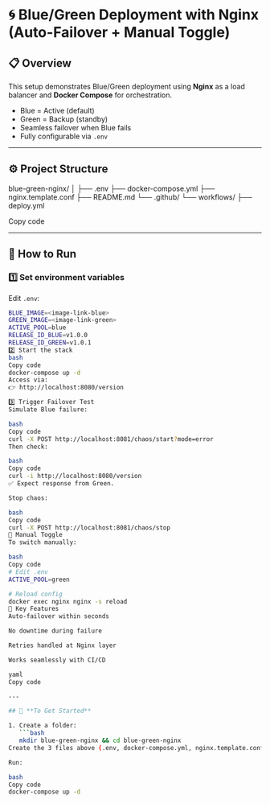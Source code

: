# 🌀 Blue/Green Deployment with Nginx (Auto-Failover + Manual Toggle)

## 📋 Overview
This setup demonstrates Blue/Green deployment using **Nginx** as a load balancer and **Docker Compose** for orchestration.

- Blue = Active (default)
- Green = Backup (standby)
- Seamless failover when Blue fails
- Fully configurable via `.env`

---

## ⚙️ Project Structure
blue-green-nginx/
│
├── .env
├── docker-compose.yml
├── nginx.template.conf
├── README.md
└── .github/
    └── workflows/
        ├── deploy.yml             
      
Copy code

---

## 🚀 How to Run

### 1️⃣ Set environment variables
Edit `.env`:
```bash
BLUE_IMAGE=<image-link-blue>
GREEN_IMAGE=<image-link-green>
ACTIVE_POOL=blue
RELEASE_ID_BLUE=v1.0.0
RELEASE_ID_GREEN=v1.0.1
2️⃣ Start the stack
bash
Copy code
docker-compose up -d
Access via:
👉 http://localhost:8080/version

3️⃣ Trigger Failover Test
Simulate Blue failure:

bash
Copy code
curl -X POST http://localhost:8081/chaos/start?mode=error
Then check:

bash
Copy code
curl -i http://localhost:8080/version
✅ Expect response from Green.

Stop chaos:

bash
Copy code
curl -X POST http://localhost:8081/chaos/stop
🔁 Manual Toggle
To switch manually:

bash
Copy code
# Edit .env
ACTIVE_POOL=green

# Reload config
docker exec nginx nginx -s reload
🧠 Key Features
Auto-failover within seconds

No downtime during failure

Retries handled at Nginx layer

Works seamlessly with CI/CD

yaml
Copy code

---

## 🧩 **To Get Started**

1. Create a folder:  
   ```bash
   mkdir blue-green-nginx && cd blue-green-nginx
Create the 3 files above (.env, docker-compose.yml, nginx.template.conf) and paste the code.

Run:

bash
Copy code
docker-compose up -d